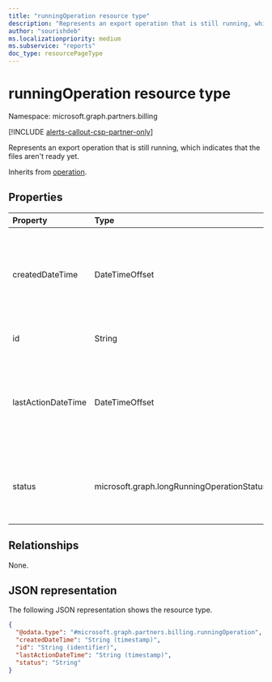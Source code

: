 ```yaml
---
title: "runningOperation resource type"
description: "Represents an export operation that is still running, which indicates that the files aren't ready yet."
author: "sourishdeb"
ms.localizationpriority: medium
ms.subservice: "reports"
doc_type: resourcePageType
---
```


# runningOperation resource type

Namespace: microsoft.graph.partners.billing

[!INCLUDE [alerts-callout-csp-partner-only](../includes/alerts-callout-csp-partner-only.md)]

Represents an export operation that is still running, which indicates that the files aren't ready yet.

Inherits from [operation](../resources/partners-billing-operation.md).

## Properties

|Property|Type|Description|
|:---|:---|:---|
|createdDateTime|DateTimeOffset|The start time of the operation. The timestamp type represents date and time information using ISO 8601 format and is always in UTC. For example, midnight UTC on Jan 1, 2014 is `2014-01-01T00:00:00Z`. Inherited from [operation](../resources/partners-billing-operation.md).|
|id|String|The unique identifier for the **runningOperation**. Inherited from [operation](../resources/partners-billing-operation.md).|
|lastActionDateTime|DateTimeOffset|The time of the last action of the operation. The timestamp type represents date and time information using ISO 8601 format and is always in UTC. For example, midnight UTC on Jan 1, 2014 is `2014-01-01T00:00:00Z`. Inherited from [operation](../resources/partners-billing-operation.md).|
|status|microsoft.graph.longRunningOperationStatus|The status of the operation. Supports a subset of the values for **longRunningOperationStatus**. Possible values are: `notStarted`, `running`. Inherited from [operation](../resources/partners-billing-operation.md).|

## Relationships

None.

## JSON representation

The following JSON representation shows the resource type.

<!-- {
  "blockType": "resource",
  "keyProperty": "id",
  "@odata.type": "microsoft.graph.partners.billing.runningOperation",
  "baseType": "microsoft.graph.partners.billing.operation",
  "openType": false
}
-->
``` json
{
  "@odata.type": "#microsoft.graph.partners.billing.runningOperation",
  "createdDateTime": "String (timestamp)",
  "id": "String (identifier)",
  "lastActionDateTime": "String (timestamp)",
  "status": "String"
}
```

